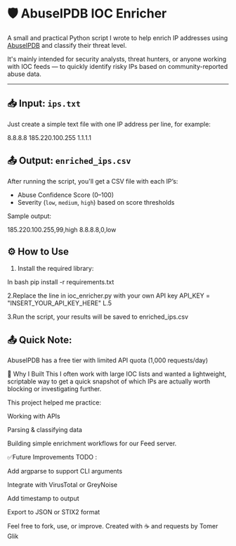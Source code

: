 # 🛡️ AbuseIPDB IOC Enricher

A small and practical Python script I wrote to help enrich IP addresses using [AbuseIPDB](https://www.abuseipdb.com/) and classify their threat level.

It's mainly intended for security analysts, threat hunters, or anyone working with IOC feeds — to quickly identify risky IPs based on community-reported abuse data.

---

## 📥 Input: `ips.txt`

Just create a simple text file with one IP address per line, for example:

8.8.8.8
185.220.100.255
1.1.1.1

## 📤 Output: `enriched_ips.csv`

After running the script, you'll get a CSV file with each IP’s:

- Abuse Confidence Score (0–100)
- Severity (`low`, `medium`, `high`) based on score thresholds

Sample output:

185.220.100.255,99,high
8.8.8.8,0,low

## ⚙️ How to Use

1. Install the required library:

In bash
pip install -r requirements.txt

2.Replace the line in ioc_enricher.py with your own API key API_KEY = "INSERT_YOUR_API_KEY_HERE" L.5

3.Run the script, your results will be saved to enriched_ips.csv

 ## 📤 Quick Note:
AbuseIPDB has a free tier with limited API quota (1,000 requests/day)

📌 Why I Built This
I often work with large IOC lists and wanted a lightweight, scriptable way to get a quick snapshot of which IPs are actually worth blocking or investigating further.

This project helped me practice:

Working with APIs

Parsing & classifying data

Building simple enrichment workflows for our Feed server.

✅Future Improvements TODO :

Add argparse to support CLI arguments

Integrate with VirusTotal or GreyNoise

Add timestamp to output

Export to JSON or STIX2 format

Feel free to fork, use, or improve.
Created with ☕ and requests by Tomer Glik

